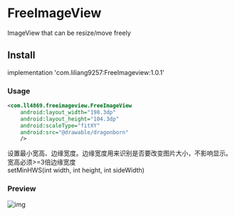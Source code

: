 # FreeImageView
ImageView that can be resize/move freely

## Install
implementation 'com.liliang9257:FreeImageview:1.0.1'

### Usage
```xml
<com.ll4869.freeimageview.FreeImageView
    android:layout_width="198.3dp"
    android:layout_height="104.3dp"
    android:scaleType="fitXY"
    android:src="@drawable/dragonborn"
    />
```

设置最小宽高、边缘宽度。边缘宽度用来识别是否要改变图片大小，不影响显示。宽高必须>=3倍边缘宽度
<br>setMinHWS(int width, int height, int sideWidth)</br>

### Preview
 ![img](https://github.com/liliang4869/FreeImageView/blob/main/gif/sample.gif)
 
